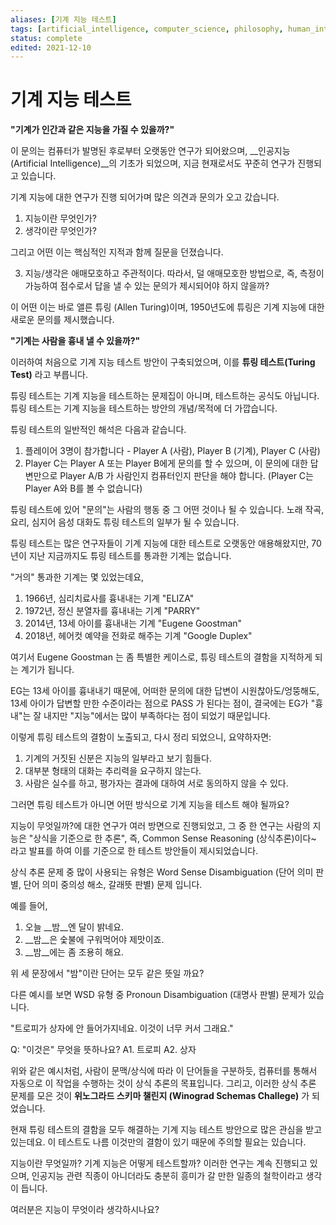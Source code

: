 ```yaml
---
aliases: [기계 지능 테스트]
tags: [artificial_intelligence, computer_science, philosophy, human_intellect, WHAT-IS]
status: complete
edited: 2021-12-10
---
```


# 기계 지능 테스트

__"기계가 인간과 같은 지능을 가질 수 있을까?"__

이 문의는 컴퓨터가 발명된 후로부터 오랫동안 연구가 되어왔으며, __인공지능(Artificial Intelligence)__의 기초가 되었으며, 지금 현재로서도 꾸준히 연구가 진행되고 있습니다.

기계 지능에 대한 연구가 진행 되어가며 많은 의견과 문의가 오고 갔습니다.

1. 지능이란 무엇인가?
2. 생각이란 무엇인가?

그리고 어떤 이는 핵심적인 지적과 함께 질문을 던졌습니다.

3. 지능/생각은 애매모호하고 주관적이다. 따라서, 덜 애매모호한 방법으로, 즉, 측정이 가능하여 점수로서 답을 낼 수 있는 문의가 제시되어야 하지 않을까?

이 어떤 이는 바로 앨른 튜링 (Allen Turing)이며, 1950년도에 튜링은 기계 지능에 대한 새로운 문의를 제시했습니다.

__"기계는 사람을 흉내 낼 수 있을까?"__

이러하여 처음으로 기계 지능 테스트 방안이 구축되었으며, 이를 __튜링 테스트(Turing Test)__ 라고 부릅니다.

튜링 테스트는 기계 지능을 테스트하는 문제집이 아니며, 테스트하는 공식도 아닙니다.
튜링 테스트는 기계 지능을 테스트하는 방안의 개념/목적에 더 가깝습니다.

튜링 테스트의 일반적인 해석은 다음과 같습니다.

1. 플레이어 3명이 참가합니다 - Player A (사람), Player B (기계), Player C (사람)
2. Player C는 Player A 또는 Player B에게 문의를 할 수 있으며, 이 문의에 대한 답변만으로 Player A/B 가 사람인지 컴퓨터인지 판단을 해야 합니다. (Player C는 Player A와 B를 볼 수 없습니다)

튜링 테스트에 있어 "문의"는 사람의 행동 중 그 어떤 것이나 될 수 있습니다. 노래 작곡, 요리, 심지어 음성 대화도 튜링 테스트의 일부가 될 수 있습니다.

튜링 테스트는 많은 연구자들이 기계 지능에 대한 테스트로 오랫동안 애용해왔지만, 70년이 지난 지금까지도 튜링 테스트를 통과한 기계는 없습니다.

"거의" 통과한 기계는 몇 있었는데요,

1. 1966년, 심리치료사를 흉내내는 기계 "ELIZA"
2. 1972년, 정신 분열자를 흉내내는 기계 "PARRY"
3. 2014년, 13세 아이를 흉내내는 기계 "Eugene Goostman"
4. 2018년, 헤어컷 예약을 전화로 해주는 기계 "Google Duplex"

여기서 Eugene Goostman 는 좀 특별한 케이스로, 튜링 테스트의 결함을 지적하게 되는 계기가 됩니다.

EG는 13세 아이를 흉내내기 때문에, 어떠한 문의에 대한 답변이 시원찮아도/엉뚱해도, 13세 아이가 답변할 만한 수준이라는 점으로 PASS 가 된다는 점이, 결국에는 EG가 "흉내"는 잘 내지만 "지능"에서는 많이 부족하다는 점이 되었기 때문입니다.

이렇게 튜링 테스트의 결함이 노출되고, 다시 정리 되었으니, 요약하자면:

1. 기계의 거짓된 신분은 지능의 일부라고 보기 힘들다.
2. 대부분 형태의 대화는 추리력을 요구하지 않는다.
3. 사람은 실수를 하고, 평가자는 결과에 대하여 서로 동의하지 않을 수 있다.

그러면 튜링 테스트가 아니면 어떤 방식으로 기계 지능을 테스트 해야 될까요?

지능이 무엇일까?에 대한 연구가 여러 방면으로 진행되었고, 그 중 한 연구는 사람의 지능은 "상식을 기준으로 한 추론", 즉, Common Sense Reasoning (상식추론)이다~ 라고 발표를 하여 이를 기준으로 한 테스트 방안들이 제시되었습니다.

상식 추론 문제 중 많이 사용되는 유형은 Word Sense Disambiguation (단어 의미 판별, 단어 의미 중의성 해소, 갈래뜻 판별) 문제 입니다.

예를 들어,

1. 오늘 __밤__엔 달이 밝네요.
2. __밤__은 숯불에 구워먹어야 제맛이죠.
3. __밤__에는 좀 조용히 해요.

위 세 문장에서 "밤"이란 단어는 모두 같은 뜻일 까요?

다른 예시를 보면 WSD 유형 중 Pronoun Disambiguation (대명사 판별) 문제가 있습니다.

"트로피가 상자에 안 들어가지네요. 이것이 너무 커서 그래요."

Q: "이것은" 무엇을 뜻하나요?
A1. 트로피
A2. 상자

위와 같은 예시처럼, 사람이 문맥/상식에 따라 이 단어들을 구분하듯, 컴퓨터를 통해서 자동으로 이 작업을 수행하는 것이 상식 추론의 목표입니다. 그리고, 이러한 상식 추론 문제를 모은 것이 __위노그라드 스키마 챌린지 (Winograd Schemas Challege)__ 가 되었습니다.

현재 튜링 테스트의 결함을 모두 해결하는 기계 지능 테스트 방안으로 많은 관심을 받고 있는데요.
이 테스트도 나름 이것만의 결함이 있기 때문에 주의할 필요는 있습니다.

지능이란 무엇일까? 기계 지능은 어떻게 테스트할까? 이러한 연구는 계속 진행되고 있으며, 인공지능 관련 직종이 아니더라도 충분히 흥미가 갈 만한 일종의 철학이라고 생각이 듭니다.

여러분은 지능이 무엇이라 생각하시나요?


